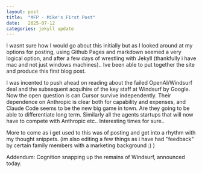 ```yaml
---
layout: post
title:  "MFP - Mike's First Post"
date:   2025-07-12
categories: jekyll update
---
```

 I wasnt sure how I would go about this initially but as I looked around at my options for posting, using Github Pages and markdown seemed a very logical option, and after a few days of wrestling with Jekyll (thankfully i have mac and not just windows machines).. Ive been able to put together the site and produce this first blog post.

 I was incented to push ahead on reading about the failed OpenAI/Windsurf deal and the subsequent acquihire of the key staff at Windsurf by Google. Now the open question is can Cursor survive independently. Their dependence on Anthropic is clear both for capability and expenses, and Claude Code seems to be the new big game in town. Are they going to be able to differentiate long term. Similarly all the agents startups that will now have to compete with Anthropic etc.. Interesting times for sure.. 

 More to come as i get used to this was of posting and get into a rhythm with my thought snippets. (im also editing a few things as i have had "feedback" by certain family members with a marketing background :) )

 Addendum: Cognition snapping up the remains of Windsurf, announced today.
